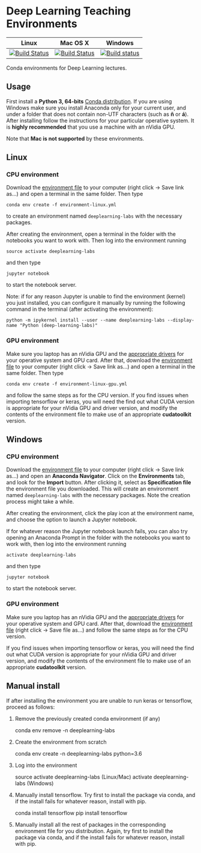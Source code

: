 # Deep Learning Teaching Environments

|Linux|Mac OS X|Windows|
|-----|--------|-------|
|[![Build Status](https://travis-ci.org/albarji/teaching-environments-deeplearning.svg?branch=master)](https://travis-ci.org/albarji/teaching-environments)|[![Build Status](https://travis-ci.org/albarji/teaching-environments-deeplearning.svg?branch=master)](https://travis-ci.org/albarji/teaching-environments-deeplearning)|[![Build status](https://ci.appveyor.com/api/projects/status/jb3rcrh3n0pavv5c?svg=true)](https://ci.appveyor.com/project/albarji/teaching-environments-deeplearning)|

Conda environments for Deep Learning lectures.

## Usage

First install a **Python 3, 64-bits** [Conda distribution](https://anaconda.org/anaconda/python). If you are using Windows make sure you install Anaconda only for your current user, and under a folder that does not contain non-UTF characters (such as **ñ** or **á**). After installing follow the instructions for your particular operative system. It is **highly recommended** that you use a machine with an nVidia GPU.


Note that **Mac is not supported** by these environments.

## Linux

### CPU environment

Download the [environment file](https://raw.githubusercontent.com/albarji/teaching-environments/master/deeplearning/environment-linux.yml) to your computer (right click -> Save link as...) and open a terminal in the same folder. Then type

    conda env create -f environment-linux.yml

to create an environment named `deeplearning-labs` with the necessary packages.

After creating the environment, open a terminal in the folder with the notebooks you want to work with. Then log into the environment running

    source activate deeplearning-labs

and then type

    jupyter notebook

to start the notebook server.

Note: if for any reason Jupyter is unable to find the environment (kernel) you just installed, you can configure it manually by running the following command in the terminal (after activating the environment):

    python -m ipykernel install --user --name deeplearning-labs --display-name "Python (deep-learning-labs)"

### GPU environment

Make sure you laptop has an nVidia GPU and the [appropriate drivers](http://www.nvidia.com//Download/index.aspx) for your operative system and GPU card. After that, download the [environment file](https://raw.githubusercontent.com/albarji/teaching-environments/master/deeplearning/environment-linux-gpu.yml) to your computer (right click -> Save link as...) and open a terminal in the same folder. Then type

    conda env create -f environment-linux-gpu.yml

and follow the same steps as for the CPU version. If you find issues when importing tensorflow or keras, you will need the find out what CUDA version is appropriate for your nVidia GPU and driver version, and modify the contents of the environment file to make use of an appropriate **cudatoolkit** version.

## Windows

### CPU environment

Download the [environment file](https://raw.githubusercontent.com/albarji/teaching-environments/master/deeplearning/environment-windows.yml) to your computer (right click -> Save link as...) and open an **Anaconda Navigator**. Click on the **Environments** tab, and look for the **Import** button. After clicking it, select as **Specification file** the environment file you downloaded. This will create an environment named `deeplearning-labs` with the necessary packages. Note the creation process might take a while.

After creating the environment, click the play icon at the environment name, and choose the option to launch a Jupyter notebook.

If for whatever reason the Jupyter notebook launch fails, you can also try opening an Anaconda Prompt in the folder with the notebooks you want to work with, then log into the environment running

    activate deeplearning-labs

and then type

    jupyter notebook

to start the notebook server.

### GPU environment

Make sure you laptop has an nVidia GPU and the [appropriate drivers](http://www.nvidia.com//Download/index.aspx) for your operative system and GPU card. After that, download the [environment file](https://raw.githubusercontent.com/albarji/teaching-environments/master/deeplearning/environment-windows-gpu.yml) (right click -> Save file as...) and follow the same steps as for the CPU version.

If you find issues when importing tensorflow or keras, you will need the find out what CUDA version is appropriate for your nVidia GPU and driver version, and modify the contents of the environment file to make use of an appropriate **cudatoolkit** version.

## Manual install

If after installing the environment you are unable to run keras or tensorflow, proceed as follows:

1. Remove the previously created conda environment (if any)

    conda env remove -n deeplearning-labs

2. Create the environment from scratch

    conda env create -n deeplearning-labs python=3.6

3. Log into the environment

    source activate deeplearning-labs       (Linux/Mac)
    activate deeplearning-labs              (Windows)

4. Manually install tensorflow. Try first to install the package via conda, and if the install fails for whatever reason, install with pip.

    conda install tensorflow
    pip install tensorflow

5. Manually install all the rest of packages in the corresponding environment file for you distribution. Again, try first to install the package via conda, and if the install fails for whatever reason, install with pip.

